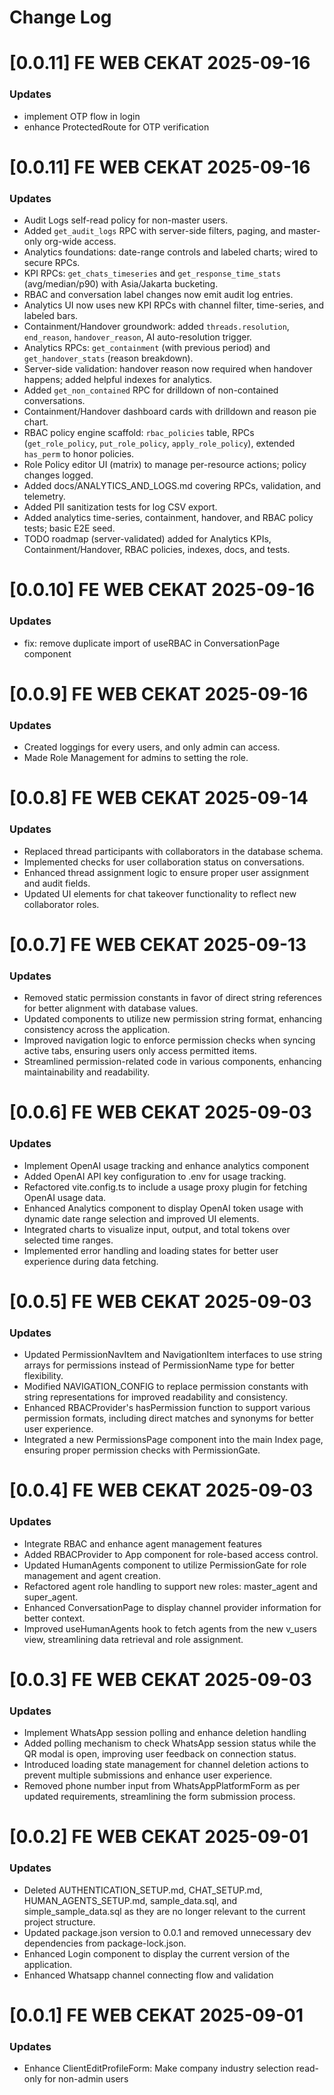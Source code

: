 # Change Log
# [0.0.11] FE WEB CEKAT 2025-09-16
### Updates
- implement OTP flow in login
- enhance ProtectedRoute for OTP verification

# [0.0.11] FE WEB CEKAT 2025-09-16
### Updates
- Audit Logs self-read policy for non-master users.
- Added `get_audit_logs` RPC with server-side filters, paging, and master-only org-wide access.
- Analytics foundations: date-range controls and labeled charts; wired to secure RPCs.
- KPI RPCs: `get_chats_timeseries` and `get_response_time_stats` (avg/median/p90) with Asia/Jakarta bucketing.
- RBAC and conversation label changes now emit audit log entries.
- Analytics UI now uses new KPI RPCs with channel filter, time-series, and labeled bars.
- Containment/Handover groundwork: added `threads.resolution`, `end_reason`, `handover_reason`, AI auto-resolution trigger.
- Analytics RPCs: `get_containment` (with previous period) and `get_handover_stats` (reason breakdown).
- Server-side validation: handover reason now required when handover happens; added helpful indexes for analytics.
- Added `get_non_contained` RPC for drilldown of non-contained conversations.
- Containment/Handover dashboard cards with drilldown and reason pie chart.
- RBAC policy engine scaffold: `rbac_policies` table, RPCs (`get_role_policy`, `put_role_policy`, `apply_role_policy`), extended `has_perm` to honor policies.
- Role Policy editor UI (matrix) to manage per-resource actions; policy changes logged.
- Added docs/ANALYTICS_AND_LOGS.md covering RPCs, validation, and telemetry.
- Added PII sanitization tests for log CSV export.
- Added analytics time-series, containment, handover, and RBAC policy tests; basic E2E seed.
- TODO roadmap (server-validated) added for Analytics KPIs, Containment/Handover, RBAC policies, indexes, docs, and tests.

# [0.0.10] FE WEB CEKAT 2025-09-16
### Updates
- fix: remove duplicate import of useRBAC in ConversationPage component

# [0.0.9] FE WEB CEKAT 2025-09-16
### Updates
- Created loggings for every users, and only admin can access.
- Made Role Management for admins to setting the role.

# [0.0.8] FE WEB CEKAT 2025-09-14
### Updates
- Replaced thread participants with collaborators in the database schema.
- Implemented checks for user collaboration status on conversations.
- Enhanced thread assignment logic to ensure proper user assignment and audit fields.
- Updated UI elements for chat takeover functionality to reflect new collaborator roles.

# [0.0.7] FE WEB CEKAT 2025-09-13
### Updates
- Removed static permission constants in favor of direct string references for better alignment with database values.
- Updated components to utilize new permission string format, enhancing consistency across the application.
- Improved navigation logic to enforce permission checks when syncing active tabs, ensuring users only access permitted items.
- Streamlined permission-related code in various components, enhancing maintainability and readability.

# [0.0.6] FE WEB CEKAT 2025-09-03
### Updates
- Implement OpenAI usage tracking and enhance analytics component
- Added OpenAI API key configuration to .env for usage tracking.
- Refactored vite.config.ts to include a usage proxy plugin for fetching OpenAI usage data.
- Enhanced Analytics component to display OpenAI token usage with dynamic date range selection and improved UI elements.
- Integrated charts to visualize input, output, and total tokens over selected time ranges.
- Implemented error handling and loading states for better user experience during data fetching.

# [0.0.5] FE WEB CEKAT 2025-09-03
### Updates
- Updated PermissionNavItem and NavigationItem interfaces to use string arrays for permissions instead of PermissionName type for better flexibility.
- Modified NAVIGATION_CONFIG to replace permission constants with string representations for improved readability and consistency.
- Enhanced RBACProvider's hasPermission function to support various permission formats, including direct matches and synonyms for better user experience.
- Integrated a new PermissionsPage component into the main Index page, ensuring proper permission checks with PermissionGate.


# [0.0.4] FE WEB CEKAT 2025-09-03
### Updates
- Integrate RBAC and enhance agent management features
- Added RBACProvider to App component for role-based access control.
- Updated HumanAgents component to utilize PermissionGate for role management and agent creation.
- Refactored agent role handling to support new roles: master_agent and super_agent.
- Enhanced ConversationPage to display channel provider information for better context.
- Improved useHumanAgents hook to fetch agents from the new v_users view, streamlining data retrieval and role assignment.

# [0.0.3] FE WEB CEKAT 2025-09-03
### Updates
- Implement WhatsApp session polling and enhance deletion handling
- Added polling mechanism to check WhatsApp session status while the QR modal is open, improving user feedback on connection status.
- Introduced loading state management for channel deletion actions to prevent multiple submissions and enhance user experience.
- Removed phone number input from WhatsAppPlatformForm as per updated requirements, streamlining the form submission process.

# [0.0.2] FE WEB CEKAT 2025-09-01
### Updates
- Deleted AUTHENTICATION_SETUP.md, CHAT_SETUP.md, HUMAN_AGENTS_SETUP.md, sample_data.sql, and simple_sample_data.sql as they are no longer relevant to the current project structure.
- Updated package.json version to 0.0.1 and removed unnecessary dev dependencies from package-lock.json.
- Enhanced Login component to display the current version of the application.
- Enhanced Whatsapp channel connecting flow and validation

# [0.0.1] FE WEB CEKAT 2025-09-01
### Updates
- Enhance ClientEditProfileForm: Make company industry selection read-only for non-admin users